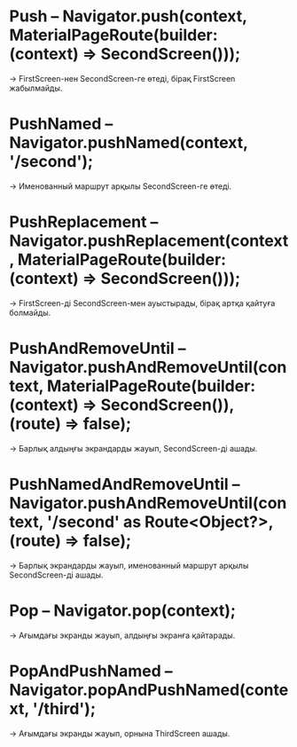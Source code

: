 # Push – Navigator.push(context, MaterialPageRoute(builder: (context) => SecondScreen()));
→ FirstScreen-нен SecondScreen-ге өтеді, бірақ FirstScreen жабылмайды.
# PushNamed – Navigator.pushNamed(context, '/second');
→ Именованный маршрут арқылы SecondScreen-ге өтеді.
# PushReplacement – Navigator.pushReplacement(context, MaterialPageRoute(builder: (context) => SecondScreen()));
→ FirstScreen-ді SecondScreen-мен ауыстырады, бірақ артқа қайтуға болмайды.
# PushAndRemoveUntil – Navigator.pushAndRemoveUntil(context, MaterialPageRoute(builder: (context) => SecondScreen()), (route) => false);
→ Барлық алдыңғы экрандарды жауып, SecondScreen-ді ашады.
# PushNamedAndRemoveUntil – Navigator.pushAndRemoveUntil(context, '/second' as Route<Object?>, (route) => false);
→ Барлық экрандарды жауып, именованный маршрут арқылы SecondScreen-ді ашады.
# Pop – Navigator.pop(context);
→ Ағымдағы экранды жауып, алдыңғы экранға қайтарады.
# PopAndPushNamed – Navigator.popAndPushNamed(context, '/third');
→ Ағымдағы экранды жауып, орнына ThirdScreen ашады.